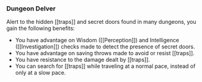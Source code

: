 ### Dungeon Delver

Alert to the hidden [[traps]] and secret doors found in many dungeons, you gain the following benefits:

- You have advantage on Wisdom ([[Perception]]) and Intelligence ([[Investigation]]) checks made to detect the presence of secret doors.
- You have advantage on saving throws made to avoid or resist [[traps]].
- You have resistance to the damage dealt by [[traps]].
- You can search for [[traps]] while traveling at a normal pace, instead of only at a slow pace.